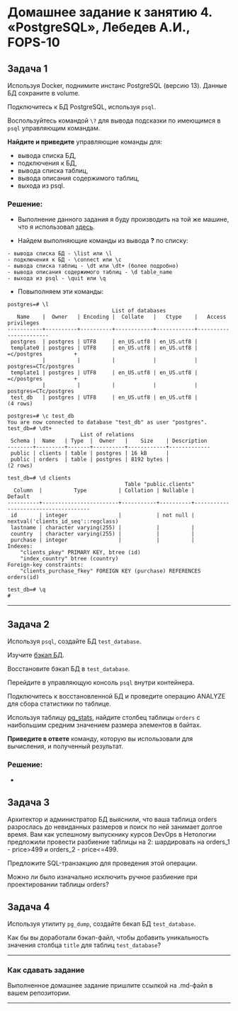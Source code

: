 # Домашнее задание к занятию 4. «PostgreSQL», Лебедев А.И., FOPS-10

## Задача 1

Используя Docker, поднимите инстанс PostgreSQL (версию 13). Данные БД сохраните в volume.

Подключитесь к БД PostgreSQL, используя `psql`.

Воспользуйтесь командой `\?` для вывода подсказки по имеющимся в `psql` управляющим командам.

**Найдите и приведите** управляющие команды для:

- вывода списка БД,
- подключения к БД,
- вывода списка таблиц,
- вывода описания содержимого таблиц,
- выхода из psql.

### Решение:  

- Выполнение данного задания я буду производить на той же машине, что я использовал [здесь](https://github.com/luckynuckywinkel/06-db-02-sql_hw02_PGSQL1/).

-  Найдем выполняющие команды из вывода **\?** по списку:

```
- вывода списка БД - \list или \l
- подключения к БД - \connect или \c
- вывода списка таблиц - \dt или \dt+ (более подробно)
- вывода описания содержимого таблиц - \d table_name
- выхода из psql - \quit или \q
```

- Повыполняем эти команды:

```
postgres=# \l
                                 List of databases
   Name    |  Owner   | Encoding |  Collate   |   Ctype    |   Access privileges
-----------+----------+----------+------------+------------+-----------------------
 postgres  | postgres | UTF8     | en_US.utf8 | en_US.utf8 |
 template0 | postgres | UTF8     | en_US.utf8 | en_US.utf8 | =c/postgres          +
           |          |          |            |            | postgres=CTc/postgres
 template1 | postgres | UTF8     | en_US.utf8 | en_US.utf8 | =c/postgres          +
           |          |          |            |            | postgres=CTc/postgres
 test_db   | postgres | UTF8     | en_US.utf8 | en_US.utf8 |
(4 rows)

postgres=# \c test_db
You are now connected to database "test_db" as user "postgres".
test_db=# \dt+
                       List of relations
 Schema |  Name   | Type  |  Owner   |    Size    | Description
--------+---------+-------+----------+------------+-------------
 public | clients | table | postgres | 16 kB      |
 public | orders  | table | postgres | 8192 bytes |
(2 rows)

test_db=# \d clients
                                     Table "public.clients"
  Column  |          Type          | Collation | Nullable |               Default
----------+------------------------+-----------+----------+-------------------------------------
 id       | integer                |           | not null | nextval('clients_id_seq'::regclass)
 lastname | character varying(255) |           |          |
 country  | character varying(255) |           |          |
 purchase | integer                |           |          |
Indexes:
    "clients_pkey" PRIMARY KEY, btree (id)
    "index_country" btree (country)
Foreign-key constraints:
    "clients_purchase_fkey" FOREIGN KEY (purchase) REFERENCES orders(id)

test_db=# \q
#
```

---



## Задача 2

Используя `psql`, создайте БД `test_database`.

Изучите [бэкап БД](https://github.com/netology-code/virt-homeworks/tree/virt-11/06-db-04-postgresql/test_data).

Восстановите бэкап БД в `test_database`.

Перейдите в управляющую консоль `psql` внутри контейнера.

Подключитесь к восстановленной БД и проведите операцию ANALYZE для сбора статистики по таблице.

Используя таблицу [pg_stats](https://postgrespro.ru/docs/postgresql/12/view-pg-stats), найдите столбец таблицы `orders` 
с наибольшим средним значением размера элементов в байтах.

**Приведите в ответе** команду, которую вы использовали для вычисления, и полученный результат.  

### Решение:  

- 

## Задача 3

Архитектор и администратор БД выяснили, что ваша таблица orders разрослась до невиданных размеров и
поиск по ней занимает долгое время. Вам как успешному выпускнику курсов DevOps в Нетологии предложили
провести разбиение таблицы на 2: шардировать на orders_1 - price>499 и orders_2 - price<=499.

Предложите SQL-транзакцию для проведения этой операции.

Можно ли было изначально исключить ручное разбиение при проектировании таблицы orders?

## Задача 4

Используя утилиту `pg_dump`, создайте бекап БД `test_database`.

Как бы вы доработали бэкап-файл, чтобы добавить уникальность значения столбца `title` для таблиц `test_database`?

---

### Как cдавать задание

Выполненное домашнее задание пришлите ссылкой на .md-файл в вашем репозитории.

---
